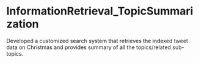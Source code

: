 # InformationRetrieval_TopicSummarization
Developed a customized search system that retrieves the indexed tweet data on Christmas and provides summary of all the topics/related sub-topics.
